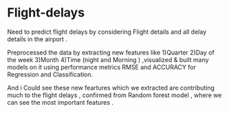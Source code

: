 # Flight-delays
Need to predict flight delays by considering Flight details and all delay details in the airport .

Preprocessed the data by extracting new features like 1)Quarter 2)Day of the week 3)Month 4)Time (night and Morning ) ,visualized & built many models on it using performance metrics RMSE and ACCURACY for Regression and Classification.

And i Could see these new feartures which we extracted are contributing much to the flight delays , confirmed from Random forest model , where we can see the most important features .
